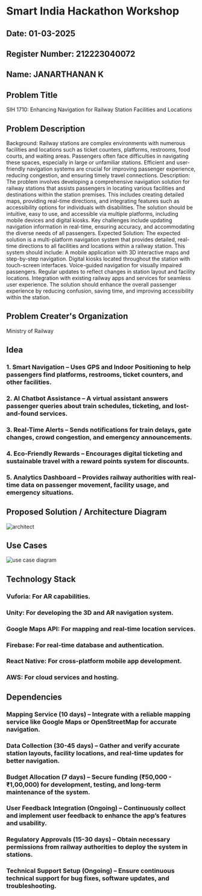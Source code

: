 # Smart India Hackathon Workshop
## Date: 01-03-2025
## Register Number: 212223040072
## Name: JANARTHANAN K
## Problem Title
SIH 1710: Enhancing Navigation for Railway Station Facilities and Locations
## Problem Description
Background: Railway stations are complex environments with numerous facilities and locations such as ticket counters, platforms, restrooms, food courts, and waiting areas. Passengers often face difficulties in navigating these spaces, especially in large or unfamiliar stations. Efficient and user-friendly navigation systems are crucial for improving passenger experience, reducing congestion, and ensuring timely travel connections. Description: The problem involves developing a comprehensive navigation solution for railway stations that assists passengers in locating various facilities and destinations within the station premises. This includes creating detailed maps, providing real-time directions, and integrating features such as accessibility options for individuals with disabilities. The solution should be intuitive, easy to use, and accessible via multiple platforms, including mobile devices and digital kiosks. Key challenges include updating navigation information in real-time, ensuring accuracy, and accommodating the diverse needs of all passengers. Expected Solution: The expected solution is a multi-platform navigation system that provides detailed, real-time directions to all facilities and locations within a railway station. This system should include: A mobile application with 3D interactive maps and step-by-step navigation. Digital kiosks located throughout the station with touch-screen interfaces. Voice-guided navigation for visually impaired passengers. Regular updates to reflect changes in station layout and facility locations. Integration with existing railway apps and services for seamless user experience. The solution should enhance the overall passenger experience by reducing confusion, saving time, and improving accessibility within the station.

## Problem Creater's Organization
Ministry of Railway

## Idea
### 1. Smart Navigation – Uses GPS and Indoor Positioning to help passengers find platforms, restrooms, ticket counters, and other facilities.

### 2. AI Chatbot Assistance – A virtual assistant answers passenger queries about train schedules, ticketing, and lost-and-found services.

### 3. Real-Time Alerts – Sends notifications for train delays, gate changes, crowd congestion, and emergency announcements.

### 4. Eco-Friendly Rewards – Encourages digital ticketing and sustainable travel with a reward points system for discounts.

### 5. Analytics Dashboard – Provides railway authorities with real-time data on passenger movement, facility usage, and emergency situations.


## Proposed Solution / Architecture Diagram
![architect](https://github.com/user-attachments/assets/869d42d9-1ead-4410-983f-f3311d7c8a8a)


## Use Cases
![use case diagram](https://github.com/user-attachments/assets/d709e619-9901-4227-9153-6ecd6cd91df1)


## Technology Stack
### Vuforia: For AR capabilities.

### Unity: For developing the 3D and AR navigation system.

### Google Maps API: For mapping and real-time location services.

### Firebase: For real-time database and authentication.

### React Native: For cross-platform mobile app development.

### AWS: For cloud services and hosting.


## Dependencies
### Mapping Service (10 days) – Integrate with a reliable mapping service like Google Maps or OpenStreetMap for accurate navigation.

### Data Collection (30-45 days) – Gather and verify accurate station layouts, facility locations, and real-time updates for better navigation.

### Budget Allocation (7 days) – Secure funding (₹50,000 - ₹1,00,000) for development, testing, and long-term maintenance of the system.

### User Feedback Integration (Ongoing) – Continuously collect and implement user feedback to enhance the app’s features and usability.

### Regulatory Approvals (15-30 days) – Obtain necessary permissions from railway authorities to deploy the system in stations.

### Technical Support Setup (Ongoing) – Ensure continuous technical support for bug fixes, software updates, and troubleshooting.

